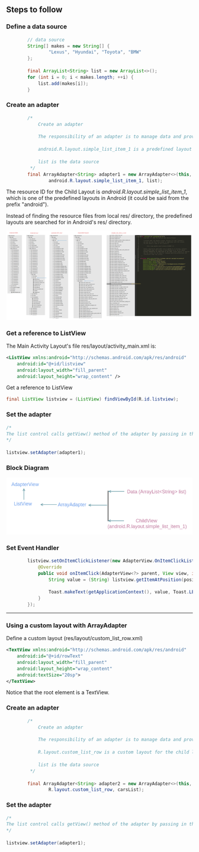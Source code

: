 ## Steps to follow

### Define a data source

```java
        // data source
        String[] makes = new String[] {
                "Lexus", "Hyundai", "Toyota", "BMW"
        };
        
        final ArrayList<String> list = new ArrayList<>();
        for (int i = 0; i < makes.length; ++i) {
            list.add(makes[i]);
        }
```

### Create an adapter

```java
        /*
            Create an adapter

            The responsibility of an adapter is to manage data and provide child views to the list control

            android.R.layout.simple_list_item_1 is a predefined layout for the child layout

            list is the data source
         */
        final ArrayAdapter<String> adapter1 = new ArrayAdapter<>(this,
                android.R.layout.simple_list_item_1, list);

```

The resource ID for the Child Layout is <i>android.R.layout.simple_list_item_1</i>, which is one of the predefined layouts 
in Android (it could be said from the prefix "android"). 

Instead of finding the resource files from local res/ directory, the predefined layouts are searched for in Android's 
res/ directory.

<img src="_misc/Android%20predefined%20layouts.png"/>


### Get a reference to ListView

The Main Activity Layout's file res/layout/activity_main.xml is:

```xml
<ListView xmlns:android="http://schemas.android.com/apk/res/android"
    android:id="@+id/listview"
    android:layout_width="fill_parent"
    android:layout_height="wrap_content" />
```

Get a reference to ListView

```java
final ListView listview = (ListView) findViewById(R.id.listview);
```

### Set the adapter

```java
/*
The list control calls getView() method of the adapter by passing in the index of the row that it wants to display
*/

listview.setAdapter(adapter1);
```

### Block Diagram

<img src="_misc/ArrayAdapter.png"/>


### Set Event Handler

```java
        listview.setOnItemClickListener(new AdapterView.OnItemClickListener() {
            @Override
            public void onItemClick(AdapterView<?> parent, View view, int position, long id) {
                String value = (String) listview.getItemAtPosition(position);

                Toast.makeText(getApplicationContext(), value, Toast.LENGTH_LONG).show();
            }
        });
```

<hr>

### Using a custom layout with ArrayAdapter

Define a custom layout (res/layout/custom_list_row.xml)

```xml
<TextView xmlns:android="http://schemas.android.com/apk/res/android"
    android:id="@+id/rowText"
    android:layout_width="fill_parent"
    android:layout_height="wrap_content"
    android:textSize="20sp">
</TextView>
```
Notice that the root element is a TextView.

### Create an adapter

```java
        /*
            Create an adapter

            The responsibility of an adapter is to manage data and provide child views to the list control

            R.layout.custom_list_row is a custom layout for the child layout

            list is the data source
         */

        final ArrayAdapter<String> adapter2 = new ArrayAdapter<>(this,
                R.layout.custom_list_row, carsList);
```

### Set the adapter

```java
/*
The list control calls getView() method of the adapter by passing in the index of the row that it wants to display
*/

listview.setAdapter(adapter1);
```
